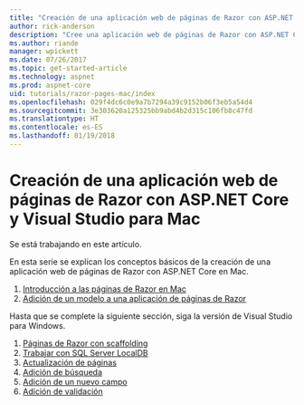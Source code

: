 ```yaml
---
title: "Creación de una aplicación web de páginas de Razor con ASP.NET Core en Mac"
author: rick-anderson
description: "Cree una aplicación web de páginas de Razor con ASP.NET Core y EF Core."
ms.author: riande
manager: wpickett
ms.date: 07/26/2017
ms.topic: get-started-article
ms.technology: aspnet
ms.prod: aspnet-core
uid: tutorials/razor-pages-mac/index
ms.openlocfilehash: 029f4dc6c0e9a7b7294a39c9152b06f3eb5a54d4
ms.sourcegitcommit: 3e303620a125325bb9abd4b2d315c106fb8c47fd
ms.translationtype: HT
ms.contentlocale: es-ES
ms.lasthandoff: 01/19/2018
---
```

# <a name="create-a-razor-pages-web-app-with-aspnet-core-and-visual-studio-for-mac"></a>Creación de una aplicación web de páginas de Razor con ASP.NET Core y Visual Studio para Mac

Se está trabajando en este artículo.

En esta serie se explican los conceptos básicos de la creación de una aplicación web de páginas de Razor con ASP.NET Core en Mac.

1. [Introducción a las páginas de Razor en Mac](xref:tutorials/razor-pages-mac/razor-pages-start)
1. [Adición de un modelo a una aplicación de páginas de Razor](xref:tutorials/razor-pages-mac/model)


Hasta que se complete la siguiente sección, siga la versión de Visual Studio para Windows.

1. [Páginas de Razor con scaffolding](xref:tutorials/razor-pages/page)
1. [Trabajar con SQL Server LocalDB](xref:tutorials/razor-pages/sql)
1. [Actualización de páginas](xref:tutorials/razor-pages/da1)
1. [Adición de búsqueda](xref:tutorials/razor-pages/search)
1. [Adición de un nuevo campo](xref:tutorials/razor-pages/new-field)
1. [Adición de validación](xref:tutorials/razor-pages/validation)
